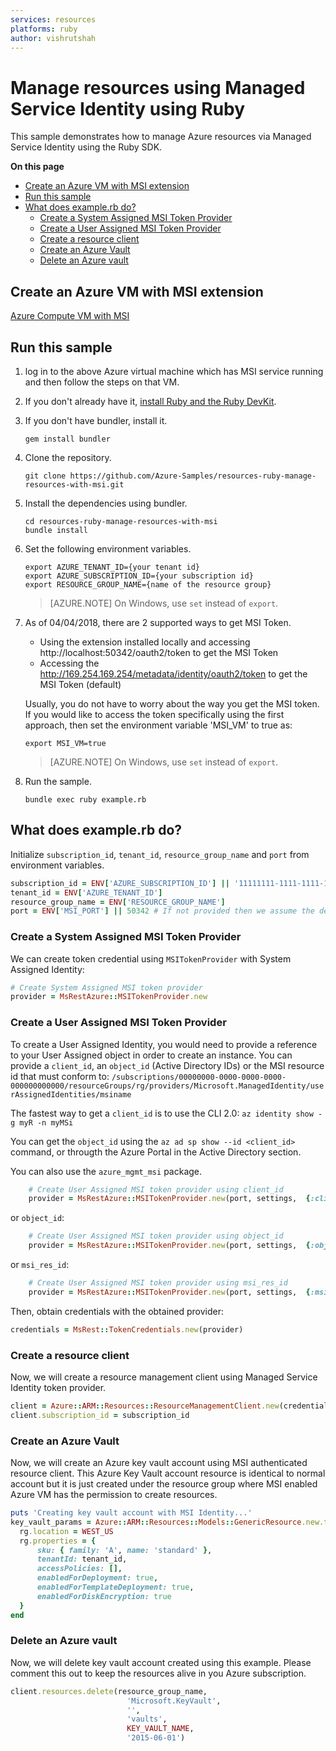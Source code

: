 ```yaml
---
services: resources
platforms: ruby
author: vishrutshah
---
```


# Manage resources using Managed Service Identity using Ruby

This sample demonstrates how to manage Azure resources via Managed Service Identity using the Ruby SDK.

**On this page**

- [Create an Azure VM with MSI extension](#pre-requisite)
- [Run this sample](#run)
- [What does example.rb do?](#example)
    - [Create a System Assigned MSI Token Provider](#msi-sa)
    - [Create a User Assigned MSI Token Provider](#msi-ua)
    - [Create a resource client](#resource-client)
    - [Create an Azure Vault](#create-vault)
    - [Delete an Azure vault](#delete-vault)

<a id="pre-requisite"></a>
## Create an Azure VM with MSI extension

[Azure Compute VM with MSI](https://github.com/Azure-Samples/compute-ruby-msi-vm)

<a id="run"></a>
## Run this sample

1. log in to the above Azure virtual machine which has MSI service running and then follow the steps on that VM.

2. If you don't already have it, [install Ruby and the Ruby DevKit](https://www.ruby-lang.org/en/documentation/installation/).

3. If you don't have bundler, install it.

    ```
    gem install bundler
    ```

4. Clone the repository.

    ```
    git clone https://github.com/Azure-Samples/resources-ruby-manage-resources-with-msi.git
    ```

5. Install the dependencies using bundler.

    ```
    cd resources-ruby-manage-resources-with-msi
    bundle install
    ```

6. Set the following environment variables.

    ```
    export AZURE_TENANT_ID={your tenant id}
    export AZURE_SUBSCRIPTION_ID={your subscription id}
    export RESOURCE_GROUP_NAME={name of the resource group}    
    ```

    > [AZURE.NOTE] On Windows, use `set` instead of `export`.

7. As of 04/04/2018, there are 2 supported ways to get MSI Token.
   - Using the extension installed locally and accessing http://localhost:50342/oauth2/token to get the MSI Token
   - Accessing the http://169.254.169.254/metadata/identity/oauth2/token to get the MSI Token (default)

   Usually, you do not have to worry about the way you get the MSI token. If you would like to access the token specifically using the first approach, then set the environment variable 'MSI_VM' to true as:

   ```
   export MSI_VM=true
   ```

   > [AZURE.NOTE] On Windows, use `set` instead of `export`.

8. Run the sample.

    ```
    bundle exec ruby example.rb
    ```

<a id="example"></a>
## What does example.rb do?

Initialize `subscription_id`, `tenant_id`, `resource_group_name` and `port` from environment variables.

```ruby
subscription_id = ENV['AZURE_SUBSCRIPTION_ID'] || '11111111-1111-1111-1111-111111111111'
tenant_id = ENV['AZURE_TENANT_ID']
resource_group_name = ENV['RESOURCE_GROUP_NAME']
port = ENV['MSI_PORT'] || 50342 # If not provided then we assume the default port
```

<a id="msi-sa"></a>
### Create a System Assigned MSI Token Provider

We can create token credential using `MSITokenProvider` with System Assigned Identity:

```ruby
# Create System Assigned MSI token provider
provider = MsRestAzure::MSITokenProvider.new
```

<a id="msi-ua"></a>
### Create a User Assigned MSI Token Provider
To create a User Assigned Identity, you would need to provide a reference to your User Assigned object in order to create an instance. You can provide a
`client_id`, an `object_id` (Active Directory IDs) or the MSI resource id that must conform to:
 `/subscriptions/00000000-0000-0000-0000-000000000000/resourceGroups/rg/providers/Microsoft.ManagedIdentity/userAssignedIdentities/msiname`

The fastest way to get a `client_id` is to use the CLI 2.0: `az identity show -g myR -n myMSi`

You can get the `object_id` using the `az ad sp show --id <client_id>` command, or througth the Azure Portal in the Active Directory section.

You can also use the `azure_mgmt_msi` package.

```ruby
    # Create User Assigned MSI token provider using client_id
    provider = MsRestAzure::MSITokenProvider.new(port, settings,  {:client_id => '00000000-0000-0000-0000-000000000000' })
```
or `object_id`:
```ruby
    # Create User Assigned MSI token provider using object_id
    provider = MsRestAzure::MSITokenProvider.new(port, settings,  {:object_id => '00000000-0000-0000-0000-000000000000' })
 ```
or `msi_res_id`:
 ```ruby
     # Create User Assigned MSI token provider using msi_res_id
     provider = MsRestAzure::MSITokenProvider.new(port, settings,  {:msi_res_id => '/subscriptions/00000000-0000-0000-0000-000000000000/resourceGroups/rg/providers/Microsoft.ManagedIdentity/userAssignedIdentities/msiname'})
 ```

Then, obtain credentials with the obtained provider:
```ruby
credentials = MsRest::TokenCredentials.new(provider)
```

<a id="resource-client"></a>
### Create a resource client
Now, we will create a resource management client using Managed Service Identity token provider.

```ruby
client = Azure::ARM::Resources::ResourceManagementClient.new(credentials)
client.subscription_id = subscription_id
```

<a id="create-vault"></a>
### Create an Azure Vault
Now, we will create an Azure key vault account using MSI authenticated resource client. This Azure Key Vault
account resource is identical to normal account but it is just created under the resource group where MSI enabled 
Azure VM has the permission to create resources. 

```ruby
puts 'Creating key vault account with MSI Identity...'
key_vault_params = Azure::ARM::Resources::Models::GenericResource.new.tap do |rg|
  rg.location = WEST_US
  rg.properties = {
      sku: { family: 'A', name: 'standard' },
      tenantId: tenant_id,
      accessPolicies: [],
      enabledForDeployment: true,
      enabledForTemplateDeployment: true,
      enabledForDiskEncryption: true
  }
end
```

<a id="delete-vault"></a>
### Delete an Azure vault
Now, we will delete key vault account created using this example. Please comment this out to keep the resources alive in you Azure subscription.

```ruby
client.resources.delete(resource_group_name,
                          'Microsoft.KeyVault',
                          '',
                          'vaults',
                          KEY_VAULT_NAME,
                          '2015-06-01')
```
